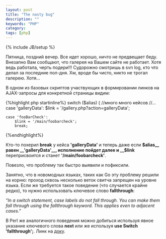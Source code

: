 ```yaml
---
layout: post
title: "The nasty bug"
description: ""
keywords: "PHP"
category: 
tags: [php]
---
```

{% include JB/setup %}

Пятница, поздний вечер. Все идет хорошо, ничто не предвещает беду. Внезапно Вам сообщают, что галерея на Вашем сайте не работает. Хотя ведь работала, черть подери!!!
Судорожно смотришь в svn log, кто что делал за последние пол-дня. Хм, вроде бы чисто, никто не трогал галерею. Хотя...

В одном из базовых скриптов участвующих в формировании линков на AJAX-запросы для конкретной страницы видим:

{%highlight php startinline%}
switch ($alias) {
    //много много кейсов
    //...
    case 'galleryData':
        $link = '/gallery.php?action=galleryData';
    
    case 'fooBarCheck':
        $link = '/main/foobarcheck';
        break;            
{%endhighlight%}

Кто-то похерил __break__ у кейса __'galleryData'__ и теперь даже если __$alias__ равен __'galleryData'__, исполнение пойдет далее и __$link__ переприсвоится и станет __'/main/foobarcheck'__.

Повезло, что проблему так быстро выявили и пофиксили.

Занятно, что в новомодных языках, таких как Go эту проблему решили на корню: проход сквозь несколько веток свитча запрещен на уровне языка. Если же требуется такое поведение (что случается крайне редко), то нужно использовать ключевое слово __fallthrough__:


_"In a switch statement, case labels do not fall through. You can make them fall through using the fallthrough keyword. This applies even to adjacent cases."_

В Perl же аналогичного поведения можно добиться используя явное указание ключевого слова __next__ или же используя __use Switch 'fallthrough';__.
Линк на <a href="http://perldoc.perl.org/Switch.html#Allowing-fall-through" target="_blank" title="Perl docs">доку</a>.
